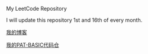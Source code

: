 My LeetCode Repository

I will update this repository 1st and 16th of every month.

[我的博客](https://blog.csdn.net/qq_41231926)

[我的PAT-BASIC代码仓](https://github.com/617076674/PAT-BASIC)
